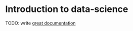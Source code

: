 # Introduction to data-science

TODO: write [great documentation](http://jacobian.org/writing/what-to-write/)
